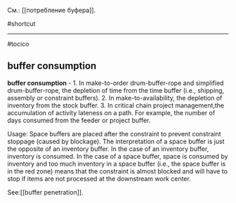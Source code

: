 См.: [[потребление буфера]].

#shortcut




<hr/>

#tocico

## buffer consumption

<b>buffer consumption</b> -  1. In make-to-order drum-buffer-rope and simplified drum-buffer-rope, the depletion of time from the time buffer (i.e., shipping, assembly or constraint buffers).  2. In make-to-availability, the depletion of inventory from the stock buffer.  3. In critical chain project management,the accumulation of activity lateness on a path.  For example, the number of days consumed from the feeder or project buffer.



Usage: Space buffers are placed after the constraint to prevent constraint stoppage (caused by blockage). The interpretation of a space buffer is just the opposite of an inventory buffer.  In the case of an inventory buffer, inventory is consumed.  In the case of a space buffer, space is consumed by inventory and too much inventory in a space buffer (i.e., the space buffer is in the red zone) means that the constraint is almost blocked and will have to stop if items are not processed at the downstream work center.  



See:[[buffer penetration]].
